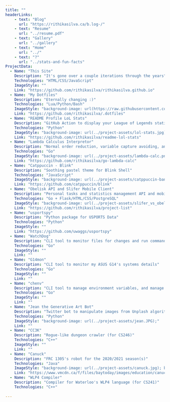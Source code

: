 ```yaml
---
title: ""
headerLinks:
    - text: "Blog"
      url: "https://rithikasilva.ca/b.log-/"
    - text: "Resume"
      url: "../resume.pdf"
    - text: "Gallery"
      url: "../gallery"
    - text: "Home"
      url: "../"
    - text: "?"
      url: "../stats-and-fun-facts"
ProjectData:
  - Name: "This Site"
    Description: "It's gone over a couple iterations through the years"
    Technologies: "HTML/CSS/JavaScript"
    ImageStyle: ""
    Link: "https://github.com/rithikasilva/rithikasilva.github.io"
  - Name: "My Dotfiles"
    Description: "Eternally changing :)"
    Technologies: "Lua/Python/Bash"
    ImageStyle: "background-image: url(https://raw.githubusercontent.com/rithikasilva/.dotfiles/fedora/dotfiles-main.png); background-size: 42em; background-position: top left;"
    Link: "https://github.com/rithikasilva/.dotfiles"
  - Name: "README Profile LoL Stats"
    Description: "GitHub Action to display your League of Legends statistics on your README profile"
    Technologies: "Python"
    ImageStyle: "background-image: url(../project-assets/lol-stats.jpg); background-size: 10em;"
    Link: "https://github.com/rithikasilva/readme-lol-stats"
  - Name: "Lambda Calculus Interpretor"
    Description: "Normal order reduction, variable capture avoiding, and custom expressions"
    Technologies: "Go"
    ImageStyle: "background-image: url(../project-assets/lambda-calc.png); background-size: 13em;"
    Link: "https://github.com/rithikasilva/go-lambda-calc"
  - Name: "Catppuccin - Blink"
    Description: "Soothing pastel theme for Blink Shell"
    Technologies: "JavaScript"
    ImageStyle: "background-image: url(../project-assets/catppuccin-banner.webp);"
    Link: "https://github.com/catppuccin/blink"
  - Name: "Obelisk API and Slifer Mobile Client"
    Description: "Personal tasks and statistics management API and mobile-first webapp"
    Technologies: "Go + Flask/HTML/CSS/PostgreSQL"
    ImageStyle: "background-image: url(../project-assets/slifer_vs_obelisk_by_kraus_illustration_dc09ca2-pre.jpg);"
    Link: "https://github.com/rithikasilva/project-list"
  - Name: "usportspy"
    Description: "Python package for USPORTS Data"
    Technologies: "Python"
    ImageStyle: ""
    Link: "https://github.com/uwaggs/usportspy"
  - Name: "WatchDog"
    Description: "CLI tool to monitor files for changes and run commands"
    Technologies: "Go"
    ImageStyle: ""
    Link: ""
  - Name: "G14mon"
    Description: "CLI tool to monitor my ASUS G14's systems details"
    Technologies: "Go"
    ImageStyle: ""
    Link: ""
  - Name: "chenv"
    Description: "CLI tool to manage environment variables, and manage profiles"
    Technologies: "Go"
    ImageStyle: ""
    Link: ""
  - Name: "Jean the Generative Art Bot"
    Description: "Twitter bot to manipulate images from Unplash algorithmically to produce generative art. NOT AI ART."
    Technologies: "Python"
    ImageStyle: "background-image: url(../project-assets/jean.JPG);"
    Link: ""
  - Name: "CC3K"
    Description: "Rogue-like dungeon crawler (for CS246)"
    Technologies: "C++"
    ImageStyle: ""
    Link: ""
  - Name: "Canuck"
    Description: "FRC 1305's robot for the 2020/2021 season(s)"
    Technologies: "Java"
    ImageStyle: "background-image: url(../project-assets/canuck.jpg); background-size: 44em; background-position: 0 -26em;"
    Link: "https://www.vmcdn.ca/f/files/baytoday/images/education/canuck-2020-team-1305.jpg"
  - Name: "WLP4 Compiler"
    Description: "Compiler for Waterloo's WLP4 language (for CS241)"
    Technologies: "C++"
   
---
```

